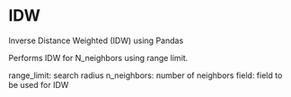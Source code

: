 # IDW
Inverse Distance Weighted (IDW) using Pandas

Performs IDW for N_neighbors using range limit. 

range_limit: search radius
n_neighbors: number of neighbors
field: field to be used for IDW
